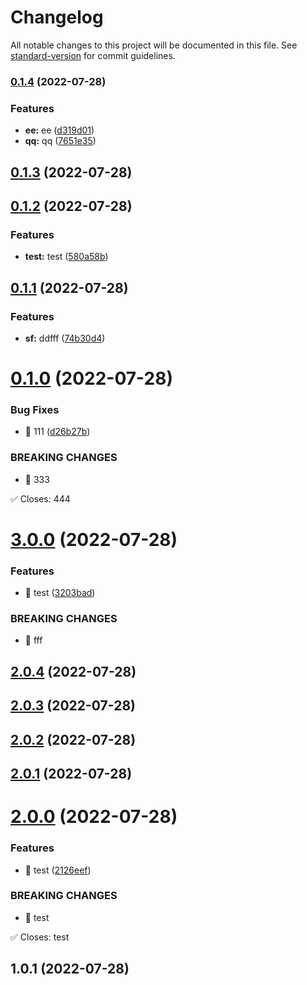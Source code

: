 # Changelog

All notable changes to this project will be documented in this file. See [standard-version](https://github.com/conventional-changelog/standard-version) for commit guidelines.

### [0.1.4](https://github.com/china-Zzzz/changelog/compare/v0.1.3...v0.1.4) (2022-07-28)


### Features

* **ee:** ee ([d319d01](https://github.com/china-Zzzz/changelog/commit/d319d014f7fe62d8cdfc56df241d9f1656d877a2))
* **qq:** qq ([7651e35](https://github.com/china-Zzzz/changelog/commit/7651e35f7df86328a3d1ee2bbc615578ee61afe2))

## [0.1.3](https://github.com/china-Zzzz/changelog/compare/v0.1.2...v0.1.3) (2022-07-28)



## [0.1.2](https://github.com/china-Zzzz/changelog/compare/v0.1.1...v0.1.2) (2022-07-28)


### Features

* **test:** test ([580a58b](https://github.com/china-Zzzz/changelog/commit/580a58b57546d499771206e6d66ce21f857c8afb))



## [0.1.1](https://github.com/china-Zzzz/changelog/compare/v0.1.0...v0.1.1) (2022-07-28)


### Features

* **sf:** ddfff ([74b30d4](https://github.com/china-Zzzz/changelog/commit/74b30d4dc75ded44324994936132641b1a9442c3))



# [0.1.0](https://github.com/china-Zzzz/changelog/compare/v3.0.0...v0.1.0) (2022-07-28)


### Bug Fixes

* 🐛 111 ([d26b27b](https://github.com/china-Zzzz/changelog/commit/d26b27b630e233d3f2c200e87b93d3b84744c02c))


### BREAKING CHANGES

* 🧨 333

✅ Closes: 444



# [3.0.0](https://github.com/china-Zzzz/changelog/compare/v2.0.4...v3.0.0) (2022-07-28)


### Features

* 🎸 test ([3203bad](https://github.com/china-Zzzz/changelog/commit/3203bad653fd00899d7cb3e38692c12d8b5a4fe2))


### BREAKING CHANGES

* 🧨 fff



## [2.0.4](https://github.com/china-Zzzz/changelog/compare/v2.0.3...v2.0.4) (2022-07-28)



## [2.0.3](https://github.com/china-Zzzz/changelog/compare/v2.0.2...v2.0.3) (2022-07-28)



## [2.0.2](https://github.com/china-Zzzz/changelog/compare/v2.0.1...v2.0.2) (2022-07-28)



## [2.0.1](https://github.com/china-Zzzz/changelog/compare/v2.0.0...v2.0.1) (2022-07-28)



# [2.0.0](https://github.com/china-Zzzz/changelog/compare/v1.0.1...v2.0.0) (2022-07-28)


### Features

* 🎸 test ([2126eef](https://github.com/china-Zzzz/changelog/commit/2126eefc6a3ce9dffb58a284f344b388d303ed82))


### BREAKING CHANGES

* 🧨 test

✅ Closes: test



## 1.0.1 (2022-07-28)

